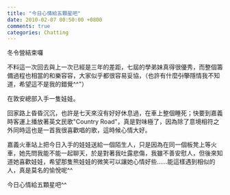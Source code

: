 ```yaml
---
title: "今日心情給五顆星吧"
date: 2010-02-07 00:50:00 +0800
comments: true
categories: Chatting
---
```

<p>冬令營結束囉</p><p>不料這一次回去與上一次已經是三年的差距，七屆的學弟妹真得很優秀，而整個籌備過程也相當的和樂容容，大家似乎都很容易妥協，（也許有什麼<s>引擎</s>隱情我不知道，希望這不是我的錯覺^^"）</p><p>在敦安總部入手一隻娃娃。</p><p>回家路上昏昏沉沉，也許是七天來沒有好好休息過，在車上整個睡死；快要到嘉義時客運上播放著英文民歌"Country Road"，真是對味極了，因為除了意境相符之外同時這也是一首我很喜歡唱的歌，這時候心情大好。</p><p>嘉義火車站上把今日入手的娃娃送給一個陌生人，只是因為在同一個板凳上等火車，她先問我能不能一起聊天，於是對著我吐露悲傷，我雖不善安慰人，但後來知道她喜歡娃娃，希望那隻熊娃娃的微笑可以讓她心情好些......能這樣遇到相似的人，真是莫名的愉悅呢^^</p><p>今日心情給五顆星吧^^</p>
